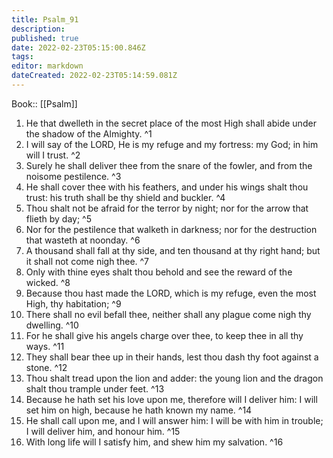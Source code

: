 ```yaml
---
title: Psalm_91
description: 
published: true
date: 2022-02-23T05:15:00.846Z
tags: 
editor: markdown
dateCreated: 2022-02-23T05:14:59.081Z
---
```


 Book:: [[Psalm]]
 1. He that dwelleth in the secret place of the most High shall abide under the shadow of the Almighty. ^1
 2. I will say of the LORD, He is my refuge and my fortress: my God; in him will I trust. ^2
 3. Surely he shall deliver thee from the snare of the fowler, and from the noisome pestilence. ^3
 4. He shall cover thee with his feathers, and under his wings shalt thou trust: his truth shall be thy shield and buckler. ^4
 5. Thou shalt not be afraid for the terror by night; nor for the arrow that flieth by day; ^5
 6. Nor for the pestilence that walketh in darkness; nor for the destruction that wasteth at noonday. ^6
 7. A thousand shall fall at thy side, and ten thousand at thy right hand; but it shall not come nigh thee. ^7
 8. Only with thine eyes shalt thou behold and see the reward of the wicked. ^8
 9. Because thou hast made the LORD, which is my refuge, even the most High, thy habitation; ^9
 10. There shall no evil befall thee, neither shall any plague come nigh thy dwelling. ^10
 11. For he shall give his angels charge over thee, to keep thee in all thy ways. ^11
 12. They shall bear thee up in their hands, lest thou dash thy foot against a stone. ^12
 13. Thou shalt tread upon the lion and adder: the young lion and the dragon shalt thou trample under feet. ^13
 14. Because he hath set his love upon me, therefore will I deliver him: I will set him on high, because he hath known my name. ^14
 15. He shall call upon me, and I will answer him: I will be with him in trouble; I will deliver him, and honour him. ^15
 16. With long life will I satisfy him, and shew him my salvation. ^16
